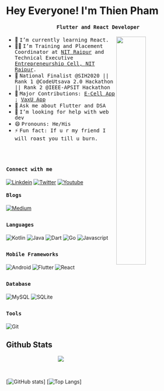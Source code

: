 # Hey Everyone! I'm Thien Pham


<p align="center"><h4 align="center"><samp> Flutter and React Developer </samp></h4></p>

<div>
<img align="right" src="https://github.com/himanshusharma89/himanshusharma89/blob/master/coding.gif" width="40%"/>

- 🔭 <samp>I’m currently learning React.
- ✍🏻 <samp>I’m Training and Placement Coordinator at [NIT Raipur](http://nitrr.ac.in/) and Technical Executive [Entrepreneurship Cell, NIT Raipur](https://ecell.nitrr.ac.in/).
- 🥇 <samp>National Finalist @SIH2020 || Rank 1 @CodeUtsava 2.0 Hackathon || Rank 2 @IEEE-APSIT Hackathon
- 👯 <samp>Major Contributions: [E-Cell App](https://github.com/ECellNitrr/ECellApp2021) ; [VaxU App](https://github.com/sahil9001/VaxU_Base)
- 💬 <samp>Ask me about Flutter and DSA
- 🤔 <samp>I’m looking for help with web dev
- 😄 <samp>Pronouns: He/His
- ⚡ <samp>Fun fact: If u r my friend I will roast you till u burn.
</div>
  
<br/><br/>

<h4><b><samp>Connect with me</samp></b></h4>

[![Linkdein](https://img.shields.io/badge/LinkedIn-0077B5?style=for-the-badge&logo=linkedin&logoColor=white)](https://www.linkedin.com/in/pvthiendeveloper/)
[![Twitter](https://img.shields.io/badge/Twitter-1DA1F2?style=for-the-badge&logo=twitter&logoColor=white)](https://twitter.com/pvthiendev)
[![Youtube](https://img.shields.io/badge/YouTube-FF0000?style=for-the-badge&logo=youtube&logoColor=white)]()

<h4><b><samp>Blogs</samp></b></h4>

[![Medium](https://img.shields.io/badge/Medium-12100E?style=for-the-badge&logo=medium&logoColor=white)](https://medium.com/@pvthiendeveloper)

##

<h4><b><samp>Languages</samp></b></h4>

![Kotlin](https://img.shields.io/badge/C%2B%2B-00599C?style=for-the-badge&logo=c%2B%2B&logoColor=white)
![Java](https://img.shields.io/badge/Dart-0175C2?style=for-the-badge&logo=dart&logoColor=white)
![Dart](https://img.shields.io/badge/HTML5-E34F26?style=for-the-badge&logo=html5&logoColor=white)
![Go](https://img.shields.io/badge/CSS3-1572B6?style=for-the-badge&logo=css3&logoColor=white)
![Javascript](https://img.shields.io/badge/JavaScript-F7DF1E?style=for-the-badge&logo=javascript&logoColor=black)

##

<h4><b><samp>Mobile Frameworks</samp></b></h4>

  
![Android](https://img.shields.io/badge/React-20232A?style=for-the-badge&logo=react&logoColor=61DAFB)
![Flutter](https://img.shields.io/badge/Flutter-02569B?style=for-the-badge&logo=flutter&logoColor=white)
![React](https://img.shields.io/badge/React-20232A?style=for-the-badge&logo=react&logoColor=61DAFB)

##

<h4><b><samp>Database</samp></b></h4>

![MySQL](https://img.shields.io/badge/MySQL-00000F?style=for-the-badge&logo=mysql&logoColor=white)
![SQLite](https://img.shields.io/badge/MySQL-00000F?style=for-the-badge&logo=mysql&logoColor=white)

##

<h4><b><samp>Tools </samp></b></h4>

![Git](https://img.shields.io/badge/Git-F05032?style=for-the-badge&logo=git&logoColor=white)

## Github Stats

<div align="center">
<img src="https://github-readme-streak-stats.herokuapp.com/?user=pvthiendeveloper&theme=tokyonight_duo" align="center">
</div>
<br/>

##

[![GitHub stats](https://github-readme-stats.vercel.app/api?username=pvthiendeveloper&count_private=true&show_icons=true&theme=radical&include_all_commits=true)] [![Top Langs](https://github-readme-stats.vercel.app/api/top-langs/?username=pvthiendeveloper&hide=html,css,javascript)]

##

<!-- <p align="center"> 
  Visitor count<br>
  <img src="https://profile-counter.glitch.me/pvthiendeveloper/count.svg" />
</p> -->
